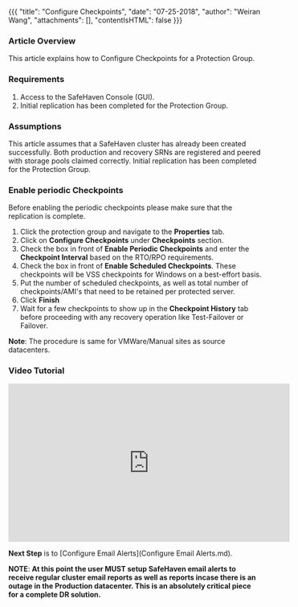 {{{
  "title": "Configure Checkpoints",
  "date": "07-25-2018",
  "author": "Weiran Wang",
  "attachments": [],
  "contentIsHTML": false
}}}

### Article Overview
This article explains how to Configure Checkpoints for a Protection Group.

### Requirements
1. Access to the SafeHaven Console (GUI).
2. Initial replication has been completed for the Protection Group.

### Assumptions
This article assumes that a SafeHaven cluster has already been created successfully. Both production and recovery SRNs are registered and peered with storage pools claimed correctly. Initial replication has been completed for the Protection Group.

### Enable periodic Checkpoints
Before enabling the periodic checkpoints please make sure that the replication is complete.

1. Click the protection group and navigate to the **Properties** tab.
2. Click on **Configure Checkpoints** under **Checkpoints** section.
3. Check the box in front of **Enable Periodic Checkpoints** and enter the **Checkpoint Interval** based on the RTO/RPO requirements.
4. Check the box in front of **Enable Scheduled Checkpoints**. These checkpoints will be VSS checkpoints for Windows on a best-effort basis.
5. Put the number of scheduled checkpoints, as well as total number of checkpoints/AMI's that need to be retained per protected server.
6. Click **Finish**
7. Wait for a few checkpoints to show up in the **Checkpoint History** tab before proceeding with any recovery operation like Test-Failover or Failover.

**Note**: The procedure is same for VMWare/Manual sites as source datacenters.
### Video Tutorial
<p>
<iframe width="560" height="315" src="https://www.youtube.com/embed/B8VxbbKT094" frameborder="0" gesture="media" allow="encrypted-media" allowfullscreen></iframe>
</p>

**Next Step** is to [Configure Email Alerts](Configure Email Alerts.md).

**NOTE**: **At this point the user MUST setup SafeHaven email alerts to receive regular cluster email reports as well as reports incase there is an outage in the Production datacenter. This is an absolutely critical piece for a complete DR solution.**
